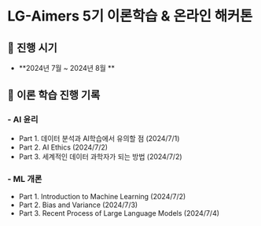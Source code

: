 #  **LG-Aimers 5기 이론학습 & 온라인 해커톤**

## 📅 **진행 시기**
- **2024년 7월 ~ 2024년 8월 **

## 📌 **이론 학습 진행 기록**
### - AI 윤리
- Part 1. 데이터 분석과 AI학습에서 유의할 점 (2024/7/1)
- Part 2. AI Ethics (2024/7/2)
- Part 3. 세계적인 데이터 과학자가 되는 방법 (2024/7/2)

### - ML 개론
- Part 1. Introduction to Machine Learning (2024/7/2)
- Part 2. Bias and Variance (2024/7/3)
- Part 3. Recent Process of Large Language Models (2024/7/4)

